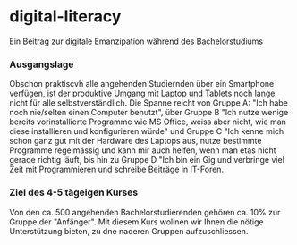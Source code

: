 # digital-literacy
Ein Beitrag zur digitale Emanzipation während des Bachelorstudiums

### Ausgangslage
Obschon praktiscvh alle angehenden Studiernden über ein Smartphone verfügen, ist der produktive Umgang mit Laptop und Tablets noch lange nicht für alle selbstverständlich. Die Spanne reicht von Gruppe A: "Ich habe noch nie/selten einen Computer benutzt", über Gruppe B "Ich nutze wenige bereits vorinstallierte Programme wie MS Office, weiss aber nicht, wie man diese installieren und konfigurieren würde" und Gruppe C "Ich kenne mich schon ganz gut mit der Hardware des Laptops aus, nutze bestimmte Programme regelmässig und kann mir auch helfen, wenn man etas nicht gerade richtig läuft, bis hin zu Gruppe D "Ich bin ein Gig und verbringe viel Zeit mit Programmieren und schreibe Beiträge in IT-Foren.


### Ziel des 4-5 tägeigen Kurses
Von den ca. 500 angehenden Bachelorstudierenden gehören ca. 10% zur Gruppe der "Anfänger". Mit diesem Kurs wollnen wir Ihnen die nötige Unterstützung bieten, zu dne naderen Gruppen aufzuschliessen. 
